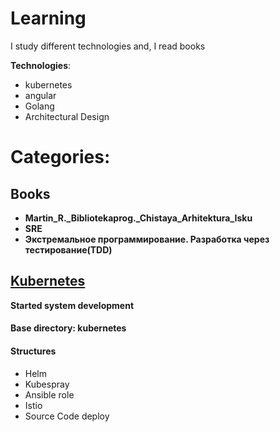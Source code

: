 # Learning

I study different technologies and, I read books<br>

**Technologies**: 
* kubernetes
* angular
* Golang
* Architectural Design

# Categories: 

## Books

  *  **Martin_R._Bibliotekaprog._Chistaya_Arhitektura_Isku**
  *  **SRE** 
  *  **Экстремальное программирование. Разработка через тестирование(TDD)**
## [Kubernetes](https://kubernetes.io/)

__Started system development__

#### Base directory: **kubernetes**
#### Structures 
 - Helm
 - Kubespray
 - Ansible role
 - Istio
 - Source Code deploy 
